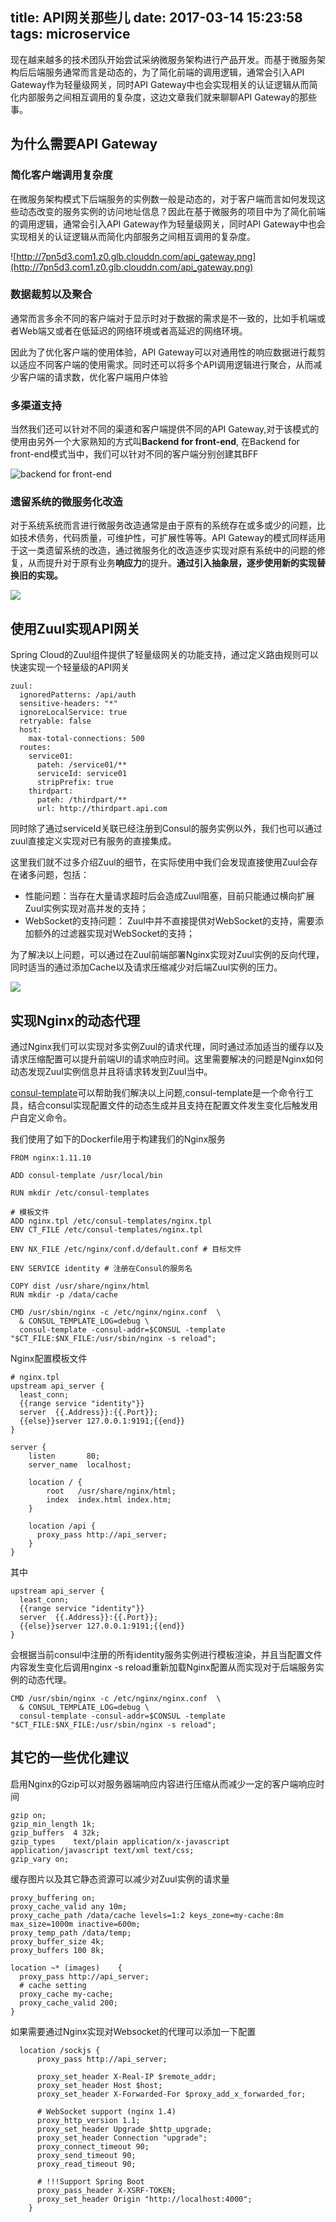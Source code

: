 title: API网关那些儿
date: 2017-03-14 15:23:58
tags: microservice
---

<!-- toc -->

现在越来越多的技术团队开始尝试采纳微服务架构进行产品开发。而基于微服务架构后后端服务通常而言是动态的，为了简化前端的调用逻辑，通常会引入API Gateway作为轻量级网关，同时API Gateway中也会实现相关的认证逻辑从而简化内部服务之间相互调用的复杂度，这边文章我们就来聊聊API Gateway的那些事。

## 为什么需要API Gateway

### 简化客户端调用复杂度

在微服务架构模式下后端服务的实例数一般是动态的，对于客户端而言如何发现这些动态改变的服务实例的访问地址信息？因此在基于微服务的项目中为了简化前端的调用逻辑，通常会引入API Gateway作为轻量级网关，同时API Gateway中也会实现相关的认证逻辑从而简化内部服务之间相互调用的复杂度。

![http://7pn5d3.com1.z0.glb.clouddn.com/api_gateway.png](http://7pn5d3.com1.z0.glb.clouddn.com/api_gateway.png)

### 数据裁剪以及聚合

通常而言多余不同的客户端对于显示时对于数据的需求是不一致的，比如手机端或者Web端又或者在低延迟的网络环境或者高延迟的网络环境。

因此为了优化客户端的使用体验，API Gateway可以对通用性的响应数据进行裁剪以适应不同客户端的使用需求。同时还可以将多个API调用逻辑进行聚合，从而减少客户端的请求数，优化客户端用户体验

### 多渠道支持

当然我们还可以针对不同的渠道和客户端提供不同的API Gateway,对于该模式的使用由另外一个大家熟知的方式叫**Backend for front-end**, 在Backend for front-end模式当中，我们可以针对不同的客户端分别创建其BFF

![backend for front-end](http://7pn5d3.com1.z0.glb.clouddn.com/bff.png)

### 遗留系统的微服务化改造

对于系统系统而言进行微服务改造通常是由于原有的系统存在或多或少的问题，比如技术债务，代码质量，可维护性，可扩展性等等。API Gateway的模式同样适用于这一类遗留系统的改造，通过微服务化的改造逐步实现对原有系统中的问题的修复，从而提升对于原有业务**响应力**的提升。**通过引入抽象层，逐步使用新的实现替换旧的实现。**

![](http://7pn5d3.com1.z0.glb.clouddn.com/bff-process.png)

## 使用Zuul实现API网关

Spring Cloud的Zuul组件提供了轻量级网关的功能支持，通过定义路由规则可以快速实现一个轻量级的API网关

```
zuul:
  ignoredPatterns: /api/auth
  sensitive-headers: "*"
  ignoreLocalService: true
  retryable: false
  host:
    max-total-connections: 500
  routes:
    service01:
      pateh: /service01/**
      serviceId: service01
      stripPrefix: true
    thirdpart:
      pateh: /thirdpart/**
      url: http://thirdpart.api.com
```

同时除了通过serviceId关联已经注册到Consul的服务实例以外，我们也可以通过zuul直接定义实现对已有服务的直接集成。

这里我们就不过多介绍Zuul的细节，在实际使用中我们会发现直接使用Zuul会存在诸多问题，包括：

 * 性能问题：当存在大量请求超时后会造成Zuul阻塞，目前只能通过横向扩展Zuul实例实现对高并发的支持；
 * WebSocket的支持问题： Zuul中并不直接提供对WebSocket的支持，需要添加额外的过滤器实现对WebSocket的支持；

为了解决以上问题，可以通过在Zuul前端部署Nginx实现对Zuul实例的反向代理，同时适当的通过添加Cache以及请求压缩减少对后端Zuul实例的压力。

![](http://7pn5d3.com1.z0.glb.clouddn.com/nginx-with-zuul.png)

## 实现Nginx的动态代理

通过Nginx我们可以实现对多实例Zuul的请求代理，同时通过添加适当的缓存以及请求压缩配置可以提升前端UI的请求响应时间。这里需要解决的问题是Nginx如何动态发现Zuul实例信息并且将请求转发到Zuul当中。

[consul-template](https://github.com/hashicorp/consul-template)可以帮助我们解决以上问题,consul-template是一个命令行工具，结合consul实现配置文件的动态生成并且支持在配置文件发生变化后触发用户自定义命令。

我们使用了如下的Dockerfile用于构建我们的Nginx服务


```
FROM nginx:1.11.10

ADD consul-template /usr/local/bin

RUN mkdir /etc/consul-templates

# 模板文件
ADD nginx.tpl /etc/consul-templates/nginx.tpl
ENV CT_FILE /etc/consul-templates/nginx.tpl

ENV NX_FILE /etc/nginx/conf.d/default.conf # 目标文件

ENV SERVICE identity # 注册在Consul的服务名

COPY dist /usr/share/nginx/html
RUN mkdir -p /data/cache

CMD /usr/sbin/nginx -c /etc/nginx/nginx.conf  \
  & CONSUL_TEMPLATE_LOG=debug \
  consul-template -consul-addr=$CONSUL -template "$CT_FILE:$NX_FILE:/usr/sbin/nginx -s reload";
```

Nginx配置模板文件

```
# nginx.tpl
upstream api_server {
  least_conn;
  {{range service "identity"}}
  server  {{.Address}}:{{.Port}};
  {{else}}server 127.0.0.1:9191;{{end}}
}

server {
    listen       80;
    server_name  localhost;

    location / {
        root   /usr/share/nginx/html;
        index  index.html index.htm;
    }

    location /api {
      proxy_pass http://api_server;
    }
}

```

其中

```
upstream api_server {
  least_conn;
  {{range service "identity"}}
  server  {{.Address}}:{{.Port}};
  {{else}}server 127.0.0.1:9191;{{end}}
}
```

会根据当前consul中注册的所有identity服务实例进行模板渲染，并且当配置文件内容发生变化后调用nginx -s reload重新加载Nginx配置从而实现对于后端服务实例的动态代理。

```
CMD /usr/sbin/nginx -c /etc/nginx/nginx.conf  \
  & CONSUL_TEMPLATE_LOG=debug \
  consul-template -consul-addr=$CONSUL -template "$CT_FILE:$NX_FILE:/usr/sbin/nginx -s reload";
```

## 其它的一些优化建议

启用Nginx的Gzip可以对服务器端响应内容进行压缩从而减少一定的客户端响应时间

```
gzip on;
gzip_min_length 1k;
gzip_buffers  4 32k;
gzip_types    text/plain application/x-javascript application/javascript text/xml text/css;
gzip_vary on;
```

缓存图片以及其它静态资源可以减少对Zuul实例的请求量

```
proxy_buffering on;
proxy_cache_valid any 10m;
proxy_cache_path /data/cache levels=1:2 keys_zone=my-cache:8m max_size=1000m inactive=600m;
proxy_temp_path /data/temp;
proxy_buffer_size 4k;
proxy_buffers 100 8k;

location ~* (images)    {
  proxy_pass http://api_server;
  # cache setting
  proxy_cache my-cache;
  proxy_cache_valid 200;
}

```

如果需要通过Nginx实现对Websocket的代理可以添加一下配置

```
  location /sockjs {
      proxy_pass http://api_server;

      proxy_set_header X-Real-IP $remote_addr;
      proxy_set_header Host $host;
      proxy_set_header X-Forwarded-For $proxy_add_x_forwarded_for;

      # WebSocket support (nginx 1.4)
      proxy_http_version 1.1;
      proxy_set_header Upgrade $http_upgrade;
      proxy_set_header Connection "upgrade";
      proxy_connect_timeout 90;
      proxy_send_timeout 90;
      proxy_read_timeout 90;

      # !!!Support Spring Boot
      proxy_pass_header X-XSRF-TOKEN;
      proxy_set_header Origin "http://localhost:4000";
    }
```

